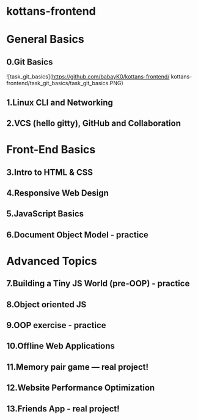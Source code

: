 # kottans-frontend 
# General Basics

## 0.Git Basics
![task_git_basics](https://github.com/babayK0/kottans-frontend/
        kottans-frontend/task_git_basics/task_git_basics.PNG)
## 1.Linux CLI and Networking
## 2.VCS (hello gitty), GitHub and Collaboration

# Front-End Basics
## 3.Intro to HTML & CSS
## 4.Responsive Web Design
## 5.JavaScript Basics
## 6.Document Object Model - practice

# Advanced Topics
## 7.Building a Tiny JS World (pre-OOP) - practice
## 8.Object oriented JS
## 9.OOP exercise - practice
## 10.Offline Web Applications
## 11.Memory pair game — real project!
## 12.Website Performance Optimization
## 13.Friends App - real project!
